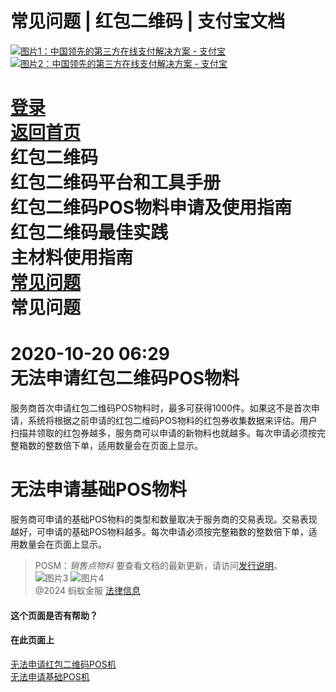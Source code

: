 常见问题 | 红包二维码 | 支付宝文档
===============

[![图片1：中国领先的第三方在线支付解决方案 - 支付宝](https://ac.alipay.com/storage/2024/3/26/d66c43c0-440d-4c97-9976-f2028a2c8c5e.svg)![图片2：中国领先的第三方在线支付解决方案 - 支付宝](https://ac.alipay.com/storage/2024/3/26/a48bd336-aea0-4f16-bf83-616eacbb4434.svg)](/docs/)

[登录](https://global.alipay.com/ilogin/account_login.htm?goto=https%3A%2F%2Fglobal.alipay.com%2Fdocs%2Fac%2Fredpacket%2Ffaq)  
[返回首页](../../)  
红包二维码  
红包二维码平台和工具手册  
红包二维码POS物料申请及使用指南  
红包二维码最佳实践  
主材料使用指南  
[常见问题](/docs/ac/redpacket/faq)  
常见问题
===

2020-10-20 06:29  
无法申请红包二维码POS物料
===========================================

服务商首次申请红包二维码POS物料时，最多可获得1000件。如果这不是首次申请，系统将根据之前申请的红包二维码POS物料的红包券收集数据来评估。用户扫描并领取的红包券越多，服务商可以申请的新物料也就越多。每次申请必须按完整箱数的整数倍下单，适用数量会在页面上显示。

无法申请基础POS物料
================================

服务商可申请的基础POS物料的类型和数量取决于服务商的交易表现。交易表现越好，可申请的基础POS物料越多。每次申请必须按完整箱数的整数倍下单，适用数量会在页面上显示。

> POSM：_销售点物料_
要查看文档的最新更新，请访问[发行说明](https://global.alipay.com/docs/releasenotes)。  
![图片3](https://ac.alipay.com/storage/2021/5/20/19b2c126-9442-4f16-8f20-e539b1db482a.png) ![图片4](https://ac.alipay.com/storage/2021/5/20/e9f3f154-dbf0-455f-89f0-b3d4e0c14481.png)  
@2024 蚂蚁金服 [法律信息](https://global.alipay.com/docs/ac/platform/membership)  

#### 这个页面是否有帮助？  

#### 在此页面上  
[无法申请红包二维码POS机](#qrposm "无法申请红包二维码POS机")  
[无法申请基础POS机](#basicposm "无法申请基础POS机")